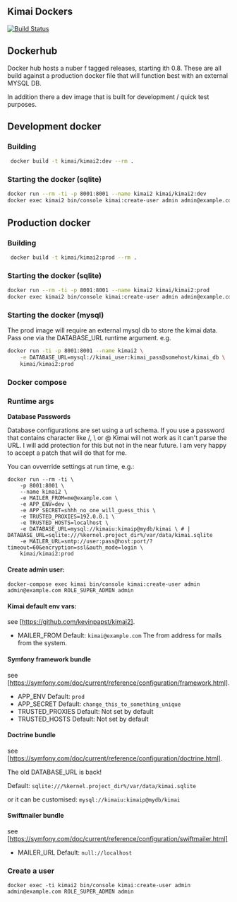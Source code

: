 ## Kimai Dockers

[![Build Status](https://travis-ci.org/tobybatch/kimai2.svg?branch=master)](https://travis-ci.org/tobybatch/kimai2)

## Dockerhub

Docker hub hosts a nuber f tagged releases, starting ith 0.8.  These are all build against a production docker file that will function best with an external MYSQL DB.

In addition there a dev image that is built for development / quick test purposes. 

## Development docker

### Building

```bash
 docker build -t kimai/kimai2:dev --rm .
```

### Starting the docker (sqlite)

```bash
docker run --rm -ti -p 8001:8001 --name kimai2 kimai/kimai2:dev
docker exec kimai2 bin/console kimai:create-user admin admin@example.com ROLE_SUPER_ADMIN admin
```

## Production docker

### Building

```bash
 docker build -t kimai/kimai2:prod --rm .
```

### Starting the docker (sqlite)

```bash
docker run --rm -ti -p 8001:8001 --name kimai2 kimai/kimai2:prod
docker exec kimai2 bin/console kimai:create-user admin admin@example.com ROLE_SUPER_ADMIN admin
```

### Starting the docker (mysql)

The prod image will require an external mysql db to store the kimai data.  Pass one via the DATABASE_URL runtime argument. e.g.

```bash
docker run -ti -p 8001:8001 --name kimai2 \
    -e DATABASE_URL=mysql://kimai_user:kimai_pass@somehost/kimai_db \
    kimai/kimai2:prod
```

### Docker compose

### Runtime args

**Database Passwords**

Database configurations are set using a url schema.  If you use a password that contains character like /, \ or @ Kimai will not work as it can't parse the URL.  I will add protection for this but not in the near future.  I am very happy to accept a patch that will do that for me.

You can ovverride settings at run time, e.g.:

    docker run --rm -ti \
        -p 8001:8001 \
        --name kimai2 \
        -e MAILER_FROM=me@example.com \
        -e APP_ENV=dev \
        -e APP_SECRET=shhh_no_one_will_guess_this \
        -e TRUSTED_PROXIES=192.0.0.1 \
        -e TRUSTED_HOSTS=localhost \
        -e DATABASE_URL=mysql://kimaiu:kimaip@mydb/kimai \ # | DATABASE_URL=sqlite:///%kernel.project_dir%/var/data/kimai.sqlite
        -e MAILER_URL=smtp://user:pass@host:port/?timeout=60&encryption=ssl&auth_mode=login \
        kimai/kimai2:prod

#### Create admin user:

    docker-compose exec kimai bin/console kimai:create-user admin admin@example.com ROLE_SUPER_ADMIN admin

#### Kimai default env vars:

see [https://github.com/kevinpapst/kimai2].

 * MAILER_FROM
   Default: ```kimai@example.com```
   The from address for mails from the system.

#### Symfony framework bundle

see [https://symfony.com/doc/current/reference/configuration/framework.html].

 * APP_ENV
   Default: ```prod```
 * APP_SECRET
   Default: ```change_this_to_something_unique```
 * TRUSTED_PROXIES
   Default: Not set by default
 * TRUSTED_HOSTS
   Default: Not set by default

#### Doctrine bundle

see [https://symfony.com/doc/current/reference/configuration/doctrine.html].

The old DATABASE_URL is back!

Default: ```sqlite:///%kernel.project_dir%/var/data/kimai.sqlite```

or it can be customised: ```mysql://kimaiu:kimaip@mydb/kimai```

#### Swiftmailer bundle

see [https://symfony.com/doc/current/reference/configuration/swiftmailer.html]

 * MAILER_URL
   Default: ```null://localhost```

### Create a user

    docker exec -ti kimai2 bin/console kimai:create-user admin admin@example.com ROLE_SUPER_ADMIN admin

